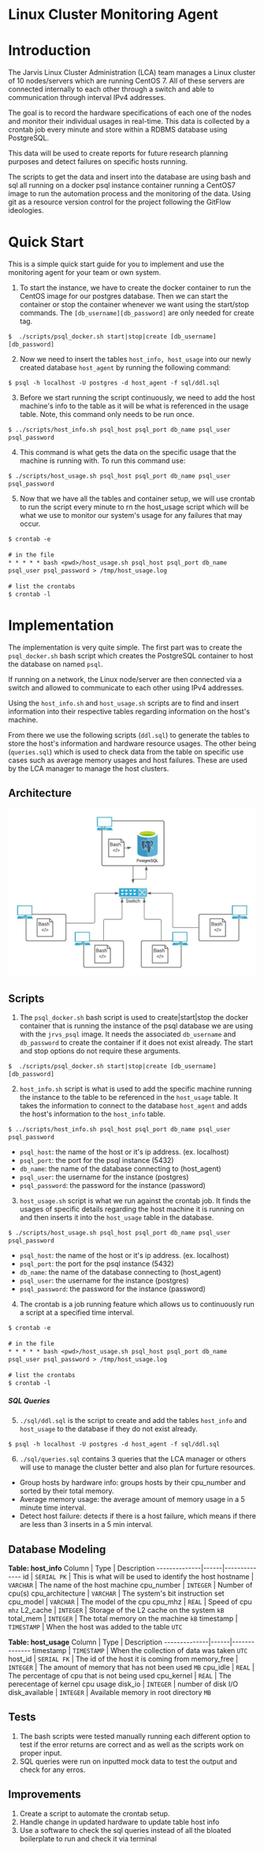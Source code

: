 # Linux Cluster Monitoring Agent

# Introduction
The Jarvis Linux Cluster Administration (LCA) team manages a Linux cluster of 10 nodes/servers which are running CentOS 7. All of these servers are connected internally to each other through a switch and able to communication through interval IPv4 addresses.

The goal is to record the hardware specifications of each one of the nodes and monitor their individual usages in real-time. This data is collected by a crontab job every minute and store within a RDBMS database using PostgreSQL.

This data will be used to create reports for future research planning purposes and detect failures on specific hosts running.

The scripts to get the data and insert into the database are using bash and sql all running on a docker psql instance container running a CentOS7 image to run the automation process and the monitoring of the data. Using git as a resource version control for the project following the GitFlow ideologies.

# Quick Start
This is a simple quick start guide for you to implement and use the monitoring agent for your team or own system.
1. To start the instance, we have to create the docker container to run the CentOS image for our postgres database. Then we can start the container or stop the container whenever we want using the start/stop commands. The `[db_username][db_password]` are only needed for create tag.
```
$  ./scripts/psql_docker.sh start|stop|create [db_username][db_password]
```
2. Now we need to insert the tables `host_info, host_usage` into our newly created database `host_agent` by running the following command:
```
$ psql -h localhost -U postgres -d host_agent -f sql/ddl.sql
```
3. Before we start running the script continuously, we need to add the host machine's info to the table as it will be what is referenced in the usage table. Note, this command only needs to be run once.
```
$ ../scripts/host_info.sh psql_host psql_port db_name psql_user psql_password
```
4. This command is what gets the data on the specific usage that the machine is running with. To run this command use:
```
$ ./scripts/host_usage.sh psql_host psql_port db_name psql_user psql_password
```
5. Now that we have all the tables and container setup, we will use crontab to run the script every minute to rn the host_usage script which will be what we use to monitor our system's usage for any failures that may occur.
```
$ crontab -e

# in the file
* * * * * bash <pwd>/host_usage.sh psql_host psql_port db_name psql_user psql_password > /tmp/host_usage.log

# list the crontabs
$ crontab -l
```
# Implementation
The implementation is very quite simple. The first part was to create the `psql_docker.sh` bash script which creates the PostgreSQL container to host the database on named `psql`.

If running on a network, the Linux node/server are then connected via a switch and allowed to communicate to each other using IPv4 addresses.

Using the `host_info.sh` and `host_usage.sh` scripts are to find and insert information into their respective tables regarding information on the host's machine.

From there we use the following scripts (`ddl.sql`) to generate the tables to store the host's information and hardware resource usages. The other being (`queries.sql`) which is used to check data from the table on specific use cases such as average memory usages and host failures. These are used by the LCA manager to manage the host clusters. 
## Architecture
![architecture](./assets/linux.jpeg)


## Scripts
1. The `psql_docker.sh` bash script is used to create|start|stop the docker container that is running the instance of the psql database we are using with the `jrvs_psql` image. It needs the associated `db_username` and `db_password` to create the container if it does not exist already. The start and stop options do not require these arguments. 
```
$  ./scripts/psql_docker.sh start|stop|create [db_username][db_password]
```

2. `host_info.sh` script is what is used to add the specific machine running the instance to the table to be referenced in the `host_usage` table. It takes the information to connect to the database `host_agent` and adds the host's information to the `host_info` table.
```
$ ../scripts/host_info.sh psql_host psql_port db_name psql_user psql_password
```
  *  `psql_host`: the name of the host or it's ip address. (ex. localhost)
  *  `psql_port`: the port for the psql instance (5432)
  *  `db_name`: the name of the database connecting to (host_agent)
  *  `psql_user`: the username for the instance (postgres)
  *  `psql_password`: the password for the instance (password)

3. `host_usage.sh` script is what we run against the crontab job. It finds the usages of specific details regarding the host machine it is running on and then inserts it into the `host_usage` table in the database.
```
$ ./scripts/host_usage.sh psql_host psql_port db_name psql_user psql_password
```
  *  `psql_host`: the name of the host or it's ip address. (ex. localhost)
  *  `psql_port`: the port for the psql instance (5432)
  *  `db_name`: the name of the database connecting to (host_agent)
  *  `psql_user`: the username for the instance (postgres)
  *  `psql_password`: the password for the instance (password)

4. The crontab is a job running feature which allows us to continuously run a script at a specified time interval.
```
$ crontab -e

# in the file
* * * * * bash <pwd>/host_usage.sh psql_host psql_port db_name psql_user psql_password > /tmp/host_usage.log

# list the crontabs
$ crontab -l
```

##### SQL Queries
5. `./sql/ddl.sql` is the script to create and add the tables `host_info` and `host_usage` to the database if they do not exist already.
```
$ psql -h localhost -U postgres -d host_agent -f sql/ddl.sql
```

6. `./sql/queries.sql` contains 3 queries that the LCA manager or others will use to manage the cluster better and also plan for furture resources.
  * Group hosts by hardware info: groups hosts by their cpu_number and sorted by their total memory.
  * Average memory usage: the average amount of memory usage in a 5 minute time interval.
  * Detect host failure: detects if there is a host failure, which means if there are less than 3 inserts in a 5 min interval.

## Database Modeling
**Table: host_info**
Column | Type | Description 
--------------|------|--------------
id | `SERIAL PK` | This is what will be used to identify the host
hostname | `VARCHAR` | The name of the host machine
cpu_number | `INTEGER` | Number of cpu(s)
cpu_architecture | `VARCHAR` | The system's bit instruction set
cpu_model | `VARCHAR` | The model of the cpu
cpu_mhz | `REAL` | Speed of cpu `mhz`
L2_cache | `INTEGER` | Storage of the L2 cache on the system `kB`
total_mem | `INTEGER` | The total memory on the machine `kB`
timestamp | `TIMESTAMP` | When the host was added to the table `UTC`


**Table: host_usage**
Column | Type | Description 
--------------|------|--------------
timestamp | `TIMESTAMP` | When the collection of data was taken `UTC`
host_id | `SERIAL FK` | The id of the host it is coming from
memory_free | `INTEGER` | The amount of memory that has not been used `MB`
cpu_idle | `REAL` | The percentage of cpu that is not being used
cpu_kernel | `REAL` | The perecentage of kernel cpu usage 
disk_io | `INTEGER` | number of disk I/O
disk_available | `INTEGER` | Available memory in root directory `MB`

## Tests
1. The bash scripts were tested manually running each different option to test if the error returns are correct and as well as the scripts work on proper input.
2. SQL queries were run on inputted mock data to test the output and check for any erros.

## Improvements
1. Create a script to automate the crontab setup.
2. Handle change in updated hardware to update table host info
3. Use a software to check the sql queries instead of all the bloated boilerplate to run and check it via terminal
